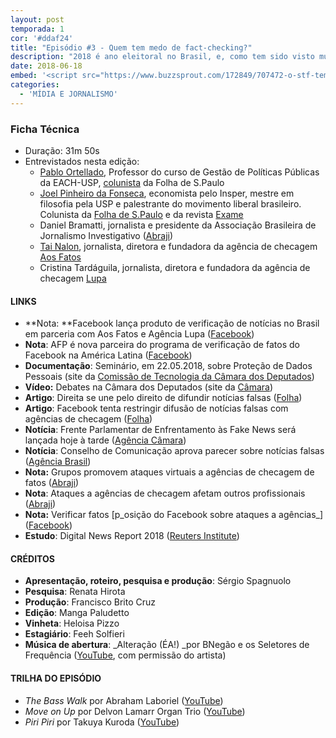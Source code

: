 ```yaml
---
layout: post
temporada: 1
cor: '#ddaf24'
title: "Episódio #3 - Quem tem medo de fact-checking?"
description: "2018 é ano eleitoral no Brasil, e, como tem sido visto mundialmente, o fenômeno de notícias falsas é uma preocupação generalizada. Em 10 de maio, o Facebook anunciou uma parceria com as agências de checagem Aos Fatos e Lupa. Pelo projeto, usuários indicam sua suspeita sobre a veracidade de uma publicação, e essas agências então podem checar se ela é falsa ou não. O que parecia uma iniciativa salutar para combater os efeitos das chamadas “fake news” se transformou num alvo de militantes temerosos em perder representatividade na rede."
date: 2018-06-18
embed: '<script src="https://www.buzzsprout.com/172849/707472-o-stf-tem-um-algoritmo-secreto-e-isso-afeta-voce.js?player=small" type="text/javascript" charset="utf-8"></script>'
categories:
  - 'MÍDIA E JORNALISMO'
---
```


### **Ficha Técnica**

- Duração: 31m 50s
- Entrevistados nesta edição:
    - [Pablo Ortellado](https://twitter.com/pablo_ortellado?lang=en), Professor do curso de Gestão de Políticas Públicas da EACH-USP, [colunista](https://www1.folha.uol.com.br/colunas/pablo-ortellado/) da Folha de S.Paulo
    - [Joel Pinheiro da Fonseca](https://twitter.com/joelpinheiro85?lang=en), economista pelo Insper, mestre em filosofia pela USP e palestrante do movimento liberal brasileiro. Colunista da [Folha de S.Paulo](https://www1.folha.uol.com.br/colunas/joel-pinheiro-da-fonseca/) e da revista [Exame](https://exame.abril.com.br/blog/joel-pinheiro-da-fonseca/)
    - Daniel Bramatti, jornalista e presidente da Associação Brasileira de Jornalismo Investigativo ([Abraji](http://abraji.org.br/))
    - [Tai Nalon](https://twitter.com/tainalon), jornalista, diretora e fundadora da agência de checagem [Aos Fatos](http://aosfatos.org/)
    - Cristina Tardáguila, jornalista, diretora e fundadora da agência de checagem [Lupa](http://lupa.news/)

#### LINKS

- **Nota: **Facebook lança produto de verificação de notícias no Brasil em parceria com Aos Fatos e Agência Lupa ([Facebook](https://br.newsroom.fb.com/news/2018/05/facebook-lanca-produto-de-verificacao-de-noticias-no-brasil-em-parceria-com-aos-fatos-e-agencia-lupa/))
- **Nota**: AFP é nova parceira do programa de verificação de fatos do Facebook na América Latina ([Facebook](https://br.newsroom.fb.com/news/2018/05/afp-e-novo-parceiro-do-programa-de-verificacao-de-fatos-do-facebook-na-america-latina/))
- **Documentação**: Seminário, em 22.05.2018, sobre Proteção de Dados Pessoais (site da [Comissão de Tecnologia da Câmara dos Deputados](http://www2.camara.leg.br/atividade-legislativa/comissoes/comissoes-permanentes/cctci/Eventos/2018/2018-05-22-seminario-dados-pessoais/22-05-2018-seminario-protecao-de-dados-pessoais))
- **Vídeo:** Debates na Câmara dos Deputados (site da [Câmara](http://www2.camara.leg.br/atividade-legislativa/webcamara/arquivos/videoArquivo?codSessao=72720))
- **Artigo**: Direita se une pelo direito de difundir notícias falsas ([Folha](https://www1.folha.uol.com.br/colunas/pablo-ortellado/2018/05/direita-se-une-pelo-direito-de-difundir-noticias-falsas.shtml))
- **Artigo**: Facebook tenta restringir difusão de notícias falsas com agências de checagem ([Folha](https://www1.folha.uol.com.br/colunas/joel-pinheiro-da-fonseca/2018/05/facebook-tenta-restringir-difusao-de-noticias-falsas-com-agencias-de-checagem.shtml))
- **Notícia**: Frente Parlamentar de Enfrentamento às Fake News será lançada hoje à tarde ([Agência Câmara](http://www2.camara.leg.br/camaranoticias/noticias/COMUNICACAO/557776-FRENTE-PARLAMENTAR-DE-ENFRENTAMENTO-AS-FAKE-NEWS-SERA-LANCADA-NESTA-QUARTA.html?utm_campaign=boletim&utm_source=agencia&utm_medium=email))
- **Notícia**: Conselho de Comunicação aprova parecer sobre notícias falsas ([Agência Brasil](http://agenciabrasil.ebc.com.br/politica/noticia/2018-06/conselho-de-comunicacao-aprova-parecer-sobre-noticias-falsas))
- **Nota:** Grupos promovem ataques virtuais a agências de checagem de fatos ([Abraji](http://abraji.org.br/noticias/grupos-promovem-ataques-virtuais-a-agencias-de-checagem-de-fatos))
- **Nota**: Ataques a agências de checagem afetam outros profissionais ([Abraji](http://abraji.org.br/noticias/alimentados-por-informacoes-erradas-ataques-a-agencias-de-checagem-afetam-outros-profissionais))
- **Nota:** Verificar fatos [p_osição do Facebook sobre ataques a agências_] ([Facebook](https://br.newsroom.fb.com/news/2018/05/verificar-fatos/))
- **Estudo**: Digital News Report 2018 ([Reuters Institute](http://media.digitalnewsreport.org/wp-content/uploads/2018/06/DNR_2018-FINAL_WEB.pdf?x89475))

#### CRÉDITOS

- **Apresentação, roteiro, pesquisa e produção**: Sérgio Spagnuolo
- **Pesquisa**: Renata Hirota
- **Produção**: Francisco Brito Cruz
- **Edição**: Manga Paludetto
- **Vinheta**: Heloisa Pizzo
- **Estagiário**: Feeh Solfieri
- **Música de abertura**: _Alteração (ÉA!) _por BNegão e os Seletores de Frequência ([YouTube](https://www.youtube.com/watch?v=EmCgOADirkg), com permissão do artista)

#### TRILHA DO EPISÓDIO

- _The Bass Walk_ por Abraham Laboriel ([YouTube](https://www.youtube.com/watch?v=pMdlF4rbf6Y))
- _Move on Up_ por Delvon Lamarr Organ Trio ([YouTube](https://www.youtube.com/watch?v=jhicDUgXyNg))
- _Piri Piri_ por Takuya Kuroda ([YouTube](https://www.youtube.com/watch?v=WN-pYHdSOa4))
